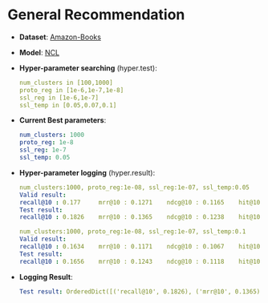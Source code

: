 # General Recommendation

- **Dataset**: [Amazon-Books](../../md/amazon-books_general.md)

- **Model**: [NCL](https://recbole.io/docs/user_guide/model/general/ncl.html)

- **Hyper-parameter searching** (hyper.test):

  ```yaml
  num_clusters in [100,1000] 
  proto_reg in [1e-6,1e-7,1e-8] 
  ssl_reg in [1e-6,1e-7] 
  ssl_temp in [0.05,0.07,0.1]
  ```

- **Current Best parameters**:

  ```yaml
  num_clusters: 1000  
  proto_reg: 1e-8  
  ssl_reg: 1e-7  
  ssl_temp: 0.05
  ```

- **Hyper-parameter logging** (hyper.result):

  ```yaml
  num_clusters:1000, proto_reg:1e-08, ssl_reg:1e-07, ssl_temp:0.05
  Valid result:
  recall@10 : 0.177     mrr@10 : 0.1271    ndcg@10 : 0.1165    hit@10 : 0.2817    precision@10 : 0.0349
  Test result:
  recall@10 : 0.1826    mrr@10 : 0.1365    ndcg@10 : 0.1238    hit@10 : 0.2861    precision@10 : 0.0367
  
  num_clusters:1000, proto_reg:1e-08, ssl_reg:1e-07, ssl_temp:0.1
  Valid result:
  recall@10 : 0.1634    mrr@10 : 0.1171    ndcg@10 : 0.1067    hit@10 : 0.2621    precision@10 : 0.0321
  Test result:
  recall@10 : 0.1656    mrr@10 : 0.1243    ndcg@10 : 0.1118    hit@10 : 0.2634    precision@10 : 0.0334
  ```

- **Logging Result**:

  ```yaml
  Test result: OrderedDict([('recall@10', 0.1826), ('mrr@10', 0.1365), ('ndcg@10', 0.1238), ('hit@10', 0.2861), ('precision@10', 0.0367)])}
  ```